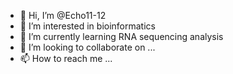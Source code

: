 - 👋 Hi, I’m @Echo11-12
- 👀 I’m interested in bioinformatics
- 🌱 I’m currently learning RNA sequencing analysis
- 💞️ I’m looking to collaborate on ...
- 📫 How to reach me ...

<!---
Echo11-12/Echo11-12 is a ✨ special ✨ repository because its `README.md` (this file) appears on your GitHub profile.
You can click the Preview link to take a look at your changes.
--->
